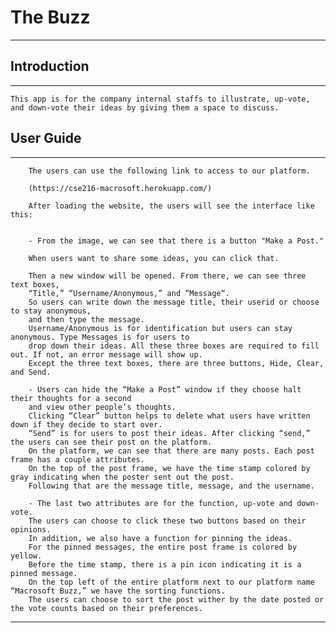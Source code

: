# The Buzz
---


## Introduction
---

    This app is for the company internal staffs to illustrate, up-vote, and down-vote their ideas by giving them a space to discuss.
    


## User Guide
---    

        The users can use the following link to access to our platform.
        
        (https://cse216-macrosoft.herokuapp.com/)
        
        After loading the website, the users will see the interface like this:
       
       
        - From the image, we can see that there is a button "Make a Post." 
        
        When users want to share some ideas, you can click that.
        
        Then a new window will be opened. From there, we can see three text boxes, 
        “Title,” “Username/Anonymous,” and “Message“. 
        So users can write down the message title, their userid or choose to stay anonymous, 
        and then type the message.
        Username/Anonymous is for identification but users can stay anonymous. Type Messages is for users to 
        drop down their ideas. All these three boxes are required to fill out. If not, an error message will show up. 
        Except the three text boxes, there are three buttons, Hide, Clear, and Send. 
    
        - Users can hide the “Make a Post” window if they choose halt their thoughts for a second 
        and view other people’s thoughts. 
        Clicking “Clear” button helps to delete what users have written down if they decide to start over. 
        “Send” is for users to post their ideas. After clicking “send,” the users can see their post on the platform. 
	    On the platform, we can see that there are many posts. Each post frame has a couple attributes. 
        On the top of the post frame, we have the time stamp colored by gray indicating when the poster sent out the post.
        Following that are the message title, message, and the username. 
    
        - The last two attributes are for the function, up-vote and down-vote. 
        The users can choose to click these two buttons based on their opinions.
	    In addition, we also have a function for pinning the ideas. 
        For the pinned messages, the entire post frame is colored by yellow. 
        Before the time stamp, there is a pin icon indicating it is a pinned message.
	    On the top left of the entire platform next to our platform name “Macrosoft Buzz,” we have the sorting functions. 
        The users can choose to sort the post wither by the date posted or the vote counts based on their preferences.
---
    
